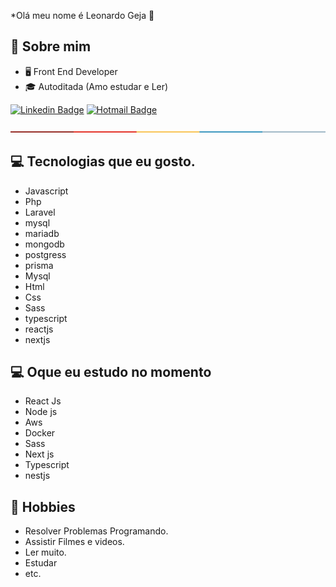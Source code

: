 <!--img width="auto" src="http://github.com/nadodev.png"-->
*Olá meu nome é Leonardo Geja 👋

## :book: Sobre mim
- 🖥 Front End Developer
- 🎓 Autoditada (Amo estudar e Ler)

[![Linkedin Badge](https://img.shields.io/badge/-leonardogeja-blue?style=flat-square&logo=Linkedin&logoColor=white&link=https://www.linkedin.com/in/leonardo-geja-000a34201)](https://www.linkedin.com/in/leonardo-geja-000a34201) [![Hotmail Badge](https://img.shields.io/badge/-nadojba@hotmail.com-c14438?style=flat-square&logo=Gmail&logoColor=white&link=mailto:nadojba@hotmail.com)](mailto:nadojba@hotmail.com) 

[![-----------------------------------------------------](https://raw.githubusercontent.com/fcsouza/fcsouza/master/.github/colored.png)](#installation)


## :computer: Tecnologias que eu gosto.
* Javascript
* Php
* Laravel
* mysql
* mariadb
* mongodb
* postgress
* prisma
* Mysql
* Html
* Css
* Sass
* typescript
* reactjs
* nextjs

## :computer: Oque eu estudo no momento
* React Js
* Node js
* Aws
* Docker
* Sass
* Next js
* Typescript
* nestjs


## 📅 Hobbies
- Resolver Problemas Programando.
- Assistir Filmes e videos.
- Ler muito.
- Estudar
- etc.
